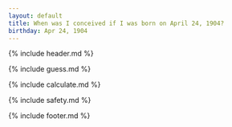 ```yaml
---
layout: default
title: When was I conceived if I was born on April 24, 1904?
birthday: Apr 24, 1904
---
```


{% include header.md %}

{% include guess.md %}

{% include calculate.md %}

{% include safety.md %}

{% include footer.md %}



